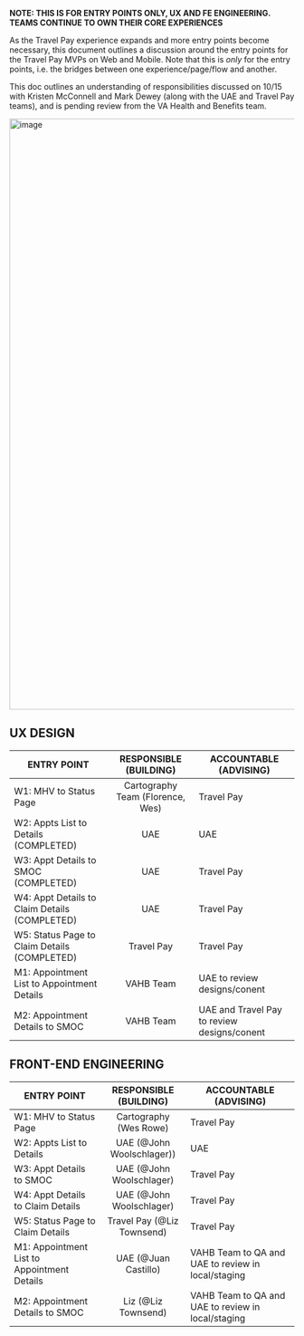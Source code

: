 
**NOTE: THIS IS FOR ENTRY POINTS ONLY, UX AND FE ENGINEERING. TEAMS CONTINUE TO OWN THEIR CORE EXPERIENCES**		

As the Travel Pay experience expands and more entry points become necessary, this document outlines a discussion around the entry points for the Travel Pay MVPs on Web and Mobile. Note that this is *only* for the entry points, i.e. the bridges between one experience/page/flow and another.

This doc outlines an understanding of responsibilities discussed on 10/15 with Kristen McConnell and Mark Dewey (along with the UAE and Travel Pay teams), and is pending review from the VA Health and Benefits team.

<img width="1044" alt="image" src="https://github.com/user-attachments/assets/747f8143-039f-4461-b098-96525fa1476c">

## **UX DESIGN**

| ENTRY POINT                                 | RESPONSIBLE (BUILDING) | ACCOUNTABLE (ADVISING) |
|---------------------------------------------|:----------------------:|------------------------|
| W1: MHV to Status Page                      | Cartography Team (Florence, Wes)      | Travel Pay             |
| W2: Appts List to Details (COMPLETED)                  | UAE                    | UAE                    |
| W3: Appt Details to SMOC (COMPLETED)                   | UAE                    | Travel Pay             |
| W4: Appt Details to Claim Details (COMPLETED)           | UAE                    | Travel Pay             |
| W5: Status Page to Claim Details (COMPLETED)           | Travel Pay             | Travel Pay             |
| M1: Appointment List to Appointment Details | VAHB Team              | UAE to review designs/conent                 |
| M2: Appointment Details to SMOC             | VAHB Team              | UAE and Travel Pay to review designs/conent    |

## **FRONT-END ENGINEERING**

| ENTRY POINT                                 | RESPONSIBLE (BUILDING) | ACCOUNTABLE (ADVISING) |
|---------------------------------------------|:----------------------:|------------------------|
| W1: MHV to Status Page                      | Cartography (Wes Rowe)              | Travel Pay             |
| W2: Appts List to Details                   | UAE (@John Woolschlager))| UAE                    |
| W3: Appt Details to SMOC                    | UAE (@John Woolschlager) | Travel Pay             |
| W4: Appt Details to Claim Details           | UAE (@John Woolschlager) | Travel Pay             |
| W5: Status Page to Claim Details            | Travel Pay (@Liz Townsend)| Travel Pay             |
| M1: Appointment List to Appointment Details | UAE (@Juan Castillo)                 | VAHB Team to QA and UAE to review in local/staging     |
| M2: Appointment Details to SMOC             | Liz (@Liz Townsend)               | VAHB Team to QA and UAE to review in local/staging        |
